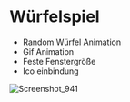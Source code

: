 # Würfelspiel

- Random Würfel Animation
- Gif Animation
- Feste Fenstergröße
- Ico einbindung



![Screenshot_941](https://github.com/Gerald-Ha/Random-Dice/assets/53166232/748d4722-6a51-4f0b-9b01-7372a1bd49e1)
